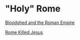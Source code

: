 # "Holy" Rome

[Bloodshed and the Roman Empire](/2011/01/bloodshed-and-roman-empire.md)

[Rome Killed Jesus](../../2011/07/rome-killed-jesus.md)






